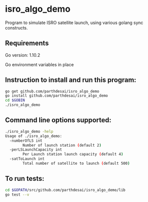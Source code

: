 # isro_algo_demo
Program to simulate ISRO satellite launch, using various golang sync constructs. 

## Requirements
Go version: 1.10.2

Go environment variables in place

## Instruction to install and run this program:
```bash
go get github.com/parthdesai/isro_algo_demo
go install github.com/parthdesai/isro_algo_demo
cd $GOBIN
./isro_algo_demo
```

## Command line options supported:
```bash
./isro_algo_demo -help
Usage of ./isro_algo_demo:
  -numberOfLS int
    	Number of launch station (default 2)
  -perLSLaunchCapacity int
    	Per Launch station launch capacity (default 4)
  -satToLaunch int
    	Total number of satellite to launch (default 500)
```

## To run tests:
```bash
cd $GOPATH/src/github.com/parthdesai/isro_algo_demo/lib
go test --v
```

